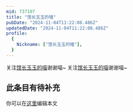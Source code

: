 ```yaml
---
mid: 737107
title: "馆长玉玉的喵"
pubDate: "2024-11-04T11:22:08.486Z"
updatedDate: "2024-11-04T11:22:08.486Z"
profile:
  {
    Nickname: ["馆长玉玉的喵"],
  }
---
```


关注[馆长玉玉的喵](https://space.bilibili.com/737107)谢谢喵~ 关注[馆长玉玉的喵](https://space.bilibili.com/737107)谢谢喵~

## 此条目有待补充
你可以在[这里](https://github.com/Yuhanawa/VTuber.ICU-Content/edit/master/v/馆长玉玉的喵/index.md)编辑本文
